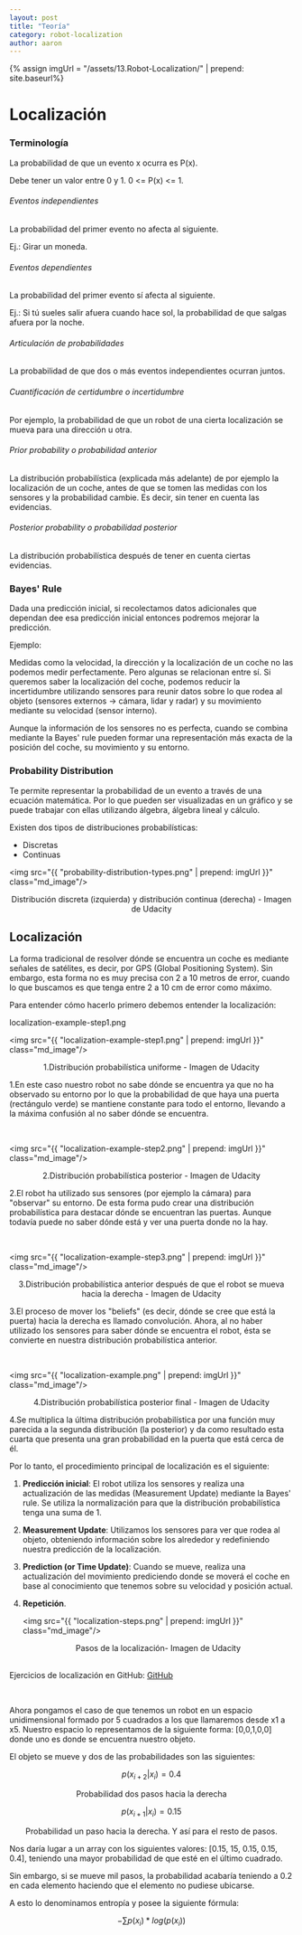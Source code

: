 ```yaml
---
layout: post
title: "Teoría"
category: robot-localization
author: aaron
---
```


{% assign imgUrl = "/assets/13.Robot-Localization/" | prepend: site.baseurl%}

# Localización

### Terminología

La probabilidad de que un evento x ocurra es P(x).

Debe tener un valor entre 0 y 1. 0 <= P(x) <= 1.

###### Eventos independientes

La probabilidad del primer evento no afecta al siguiente.

Ej.: Girar un moneda.

###### Eventos dependientes

La probabilidad del primer evento sí afecta al siguiente.

Ej.: Si tú sueles salir afuera cuando hace sol, la probabilidad de que salgas afuera por la noche.

###### Articulación de probabilidades

La probabilidad de que dos o más eventos independientes ocurran juntos.

###### Cuantificación de certidumbre o incertidumbre

Por ejemplo, la probabilidad de que un robot de una cierta localización se mueva para una dirección u otra.

###### Prior probability o probabilidad anterior

La distribución probabilística (explicada más adelante) de por ejemplo la localización de un coche, antes de que se tomen las medidas con los sensores y la probabilidad cambie. Es decir, sin tener en cuenta las evidencias.

###### Posterior probability o probabilidad posterior

La distribución probabilística después de tener en cuenta ciertas evidencias.

### Bayes' Rule

Dada una predicción inicial, si recolectamos datos adicionales que dependan dee esa predicción inicial entonces podremos mejorar la predicción.

Ejemplo:

Medidas como la velocidad, la dirección y la localización de un coche no las podemos medir perfectamente. Pero algunas se relacionan entre sí. Si queremos saber la localización del coche, podemos reducir la incertidumbre utilizando sensores para reunir datos sobre lo que rodea al objeto (sensores externos -> cámara, lidar y radar) y su movimiento mediante su velocidad (sensor interno).

Aunque la información de los sensores no es perfecta, cuando se combina mediante la Bayes' rule pueden formar una representación más exacta de la posición del coche, su movimiento y su entorno.

### Probability Distribution

Te permite representar la probabilidad de un evento a través de una ecuación matemática. Por lo que pueden ser visualizadas en un gráfico y se puede trabajar con ellas utilizando álgebra, álgebra lineal y cálculo.

Existen dos tipos de distribuciones probabilísticas:

- Discretas
- Continuas

<img src="{{ "probability-distribution-types.png" | prepend: imgUrl }}" class="md_image"/>

<p style="text-align:center">Distribución discreta (izquierda) y distribución continua (derecha) - Imagen de Udacity</p>

## Localización

La forma tradicional de resolver dónde se encuentra un coche es mediante señales de satélites, es decir, por GPS (Global Positioning System). Sin embargo, esta forma no es muy precisa con 2 a 10 metros de error, cuando lo que buscamos es que tenga entre 2 a 10 cm de error como máximo. 

Para entender cómo hacerlo primero debemos entender la localización:

localization-example-step1.png

<img src="{{ "localization-example-step1.png" | prepend: imgUrl }}" class="md_image"/>

<p style="text-align:center">1.Distribución probabilística uniforme - Imagen de Udacity</p>

1.En este caso nuestro robot no sabe dónde se encuentra ya que no ha observado su entorno por lo que la probabilidad de que haya una puerta (rectángulo verde) se mantiene constante para todo el entorno, llevando a la máxima confusión al no saber dónde se encuentra.

<br/>

<img src="{{ "localization-example-step2.png" | prepend: imgUrl }}" class="md_image"/>

<p style="text-align:center">2.Distribución probabilística posterior - Imagen de Udacity</p>

2.El robot ha utilizado sus sensores (por ejemplo la cámara) para "observar" su entorno. De esta forma pudo crear una distribución probabilística para destacar dónde se encuentran las puertas. Aunque todavía puede no saber dónde está y ver una puerta donde no la hay.

<br/>

<img src="{{ "localization-example-step3.png" | prepend: imgUrl }}" class="md_image"/>

<p style="text-align:center">3.Distribución probabilística anterior después de que el robot se mueva hacia la derecha - Imagen de Udacity</p>

3.El proceso de mover los "beliefs" (es decir, dónde se cree que está la puerta) hacia la derecha es llamado convolución. Ahora, al no haber utilizado los sensores para saber dónde se encuentra el robot, ésta se convierte en nuestra distribución probabilística anterior.

<br/>

<img src="{{ "localization-example.png" | prepend: imgUrl }}" class="md_image"/>

<p style="text-align:center">4.Distribución probabilística posterior final - Imagen de Udacity</p>

4.Se multiplica la última distribución probabilística por una función muy parecida a la segunda distribución (la posterior) y da como resultado esta cuarta que presenta una gran probabilidad en la puerta que está cerca de él.

Por lo tanto, el procedimiento principal de localización es el siguiente:

1. **Predicción inicial**: El robot utiliza los sensores y realiza una actualización de las medidas (Measurement Update) mediante la Bayes' rule. Se utiliza la normalización para que la distribución probabilística tenga una suma de 1.

2. **Measurement Update**: Utilizamos los sensores para ver que rodea al objeto, obteniendo información sobre los alrededor y redefiniendo nuestra predicción de la localización.

3. **Prediction (or Time Update)**: Cuando se mueve, realiza una actualización del movimiento prediciendo donde se moverá el coche en base al conocimiento que tenemos sobre su velocidad y posición actual.

4. **Repetición**.

   <img src="{{ "localization-steps.png" | prepend: imgUrl }}" class="md_image"/>

   <p style="text-align:center">Pasos de la localización- Imagen de Udacity</p>

<br/> Ejercicios de localización en GitHub: <a href="https://github.com/udacity/CVND_Localization_Exercises">GitHub</a>

<br/>

Ahora pongamos el caso de que tenemos un robot en un espacio unidimensional formado por 5 cuadrados a los que llamaremos desde x1 a x5. Nuestro espacio lo representamos de la siguiente forma: [0,0,1,0,0] donde uno es donde se encuentra nuestro objeto.

El objeto se mueve y dos de las probabilidades son las siguientes:


$$
p(x_{i+2} | x_i) = 0.4
$$




<p style="text-align:center">Probabilidad dos pasos hacia la derecha</p>


$$
p(x_{i+1} | x_i) = 0.15
$$

<p style="text-align:center">Probabilidad un paso hacia la derecha. Y así para el resto de pasos.</p>

Nos daría lugar a un array con los siguientes valores: [0.15, 15, 0.15, 0.15, 0.4], teniendo una mayor probabilidad de que esté en el último cuadrado.

Sin embargo, si se mueve mil pasos, la probabilidad acabaría teniendo a 0.2 en cada elemento haciendo que el elemento no pudiese ubicarse.

A esto lo denominamos entropía y posee la siguiente fórmula:


$$
-\sum{p(x_i)*log(p(x_i))}
$$




